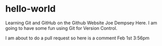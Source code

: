 # hello-world
Learning Git and GitHub on the Github Website
Joe Dempsey Here. I am going to have some fun using Git for Version Control.

I am about to do a pull request so here is a comment Feb 1st 3:56pm
